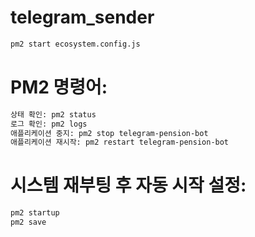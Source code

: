 # telegram_sender

```bash
pm2 start ecosystem.config.js
```

# PM2 명령어:

```bash
상태 확인: pm2 status
로그 확인: pm2 logs
애플리케이션 중지: pm2 stop telegram-pension-bot
애플리케이션 재시작: pm2 restart telegram-pension-bot
```

# 시스템 재부팅 후 자동 시작 설정:

```bash
pm2 startup
pm2 save
```

